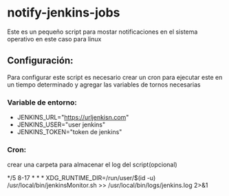 # notify-jenkins-jobs

Este es un pequeño script para mostar notificaciones en el sistema operativo en este caso para linux

## Configuración: 

Para configurar este script es necesario crear un cron para ejecutar este en un tiempo determinado y agregar las variables de tornos necesarias

### Variable de entorno: 

- JENKINS_URL="https://urljenkisn.com"
- JENKINS_USER="user jenkins"
- JENKINS_TOKEN="token de jenkins"

### Cron: 
crear una carpeta para almacenar el log del script(opcional)

*/5 8-17 * * *  XDG_RUNTIME_DIR=/run/user/$(id -u) /usr/local/bin/jenkinsMonitor.sh >> /usr/local/bin/logs/jenkins.log 2>&1
